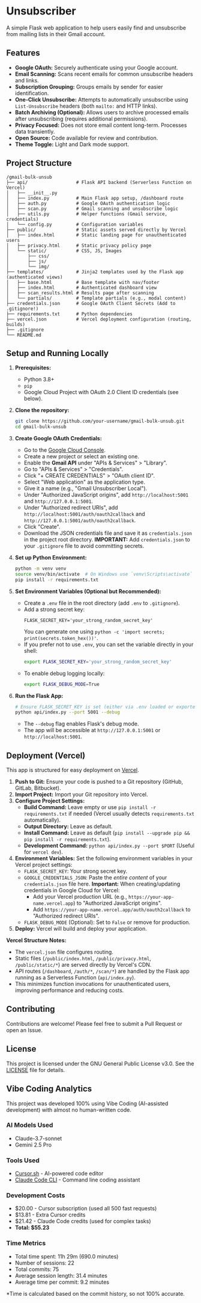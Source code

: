 # Unsubscriber

A simple Flask web application to help users easily find and unsubscribe from mailing lists in their Gmail account.

## Features

*   **Google OAuth:** Securely authenticate using your Google account.
*   **Email Scanning:** Scans recent emails for common unsubscribe headers and links.
*   **Subscription Grouping:** Groups emails by sender for easier identification.
*   **One-Click Unsubscribe:** Attempts to automatically unsubscribe using `List-Unsubscribe` headers (both `mailto:` and HTTP links).
*   **Batch Archiving (Optional):** Allows users to archive processed emails after unsubscribing (requires additional permissions).
*   **Privacy Focused:** Does not store email content long-term. Processes data transiently.
*   **Open Source:** Code available for review and contribution.
*   **Theme Toggle:** Light and Dark mode support.

## Project Structure

```
/gmail-bulk-unsub
├── api/                  # Flask API backend (Serverless Function on Vercel)
│   ├── __init__.py
│   ├── index.py          # Main Flask app setup, /dashboard route
│   ├── auth.py           # Google OAuth authentication logic
│   ├── scan.py           # Gmail scanning and unsubscribe logic
│   ├── utils.py          # Helper functions (Gmail service, credentials)
│   └── config.py         # Configuration variables
├── public/               # Static assets served directly by Vercel
│   ├── index.html        # Static landing page for unauthenticated users
│   ├── privacy.html      # Static privacy policy page
│   └── static/           # CSS, JS, Images
│       ├── css/
│       ├── js/
│       └── img/
├── templates/            # Jinja2 templates used by the Flask app (authenticated views)
│   ├── base.html         # Base template with nav/footer
│   ├── index.html        # Authenticated dashboard view
│   ├── scan_results.html # Results page after scanning
│   └── partials/         # Template partials (e.g., modal content)
├── credentials.json      # Google OAuth Client Secrets (Add to .gitignore!)
├── requirements.txt      # Python dependencies
├── vercel.json           # Vercel deployment configuration (routing, builds)
├── .gitignore
└── README.md
```

## Setup and Running Locally

1.  **Prerequisites:**
    *   Python 3.8+
    *   `pip`
    *   Google Cloud Project with OAuth 2.0 Client ID credentials (see below).

2.  **Clone the repository:**
    ```bash
    git clone https://github.com/your-username/gmail-bulk-unsub.git
    cd gmail-bulk-unsub
    ```

3.  **Create Google OAuth Credentials:**
    *   Go to the [Google Cloud Console](https://console.cloud.google.com/).
    *   Create a new project or select an existing one.
    *   Enable the **Gmail API** under "APIs & Services" > "Library".
    *   Go to "APIs & Services" > "Credentials".
    *   Click "+ CREATE CREDENTIALS" > "OAuth client ID".
    *   Select "Web application" as the application type.
    *   Give it a name (e.g., "Gmail Unsubscriber Local").
    *   Under "Authorized JavaScript origins", add `http://localhost:5001` and `http://127.0.0.1:5001`.
    *   Under "Authorized redirect URIs", add `http://localhost:5001/auth/oauth2callback` and `http://127.0.0.1:5001/auth/oauth2callback`.
    *   Click "Create".
    *   Download the JSON credentials file and save it as `credentials.json` in the project root directory. **IMPORTANT:** Add `credentials.json` to your `.gitignore` file to avoid committing secrets.

4.  **Set up Python Environment:**
    ```bash
    python -m venv venv
    source venv/bin/activate  # On Windows use `venv\Scripts\activate`
    pip install -r requirements.txt
    ```

5.  **Set Environment Variables (Optional but Recommended):**
    *   Create a `.env` file in the root directory (add `.env` to `.gitignore`).
    *   Add a strong secret key:
        ```
        FLASK_SECRET_KEY='your_strong_random_secret_key'
        ```
        You can generate one using `python -c 'import secrets; print(secrets.token_hex())'`.
    *   If you prefer not to use `.env`, you can set the variable directly in your shell:
        ```bash
        export FLASK_SECRET_KEY='your_strong_random_secret_key'
        ```
    *   To enable debug logging locally:
        ```bash
        export FLASK_DEBUG_MODE=True
        ```

6.  **Run the Flask App:**
    ```bash
    # Ensure FLASK_SECRET_KEY is set (either via .env loaded or exported)
    python api/index.py --port 5001 --debug
    ```
    *   The `--debug` flag enables Flask's debug mode.
    *   The app will be accessible at `http://127.0.0.1:5001` or `http://localhost:5001`.

## Deployment (Vercel)

This app is structured for easy deployment on [Vercel](https://vercel.com/).

1.  **Push to Git:** Ensure your code is pushed to a Git repository (GitHub, GitLab, Bitbucket).
2.  **Import Project:** Import your Git repository into Vercel.
3.  **Configure Project Settings:**
    *   **Build Command:** Leave empty or use `pip install -r requirements.txt` if needed (Vercel usually detects `requirements.txt` automatically).
    *   **Output Directory:** Leave as default.
    *   **Install Command:** Leave as default (`pip install --upgrade pip && pip install -r requirements.txt`).
    *   **Development Command:** `python api/index.py --port $PORT` (Useful for `vercel dev`).
4.  **Environment Variables:** Set the following environment variables in your Vercel project settings:
    *   `FLASK_SECRET_KEY`: Your strong secret key.
    *   `GOOGLE_CREDENTIALS_JSON`: Paste the *entire content* of your `credentials.json` file here. **Important:** When creating/updating credentials in Google Cloud for Vercel:
        *   Add your Vercel production URL (e.g., `https://your-app-name.vercel.app`) to "Authorized JavaScript origins".
        *   Add `https://your-app-name.vercel.app/auth/oauth2callback` to "Authorized redirect URIs".
    *   `FLASK_DEBUG_MODE` (Optional): Set to `False` or remove for production.
5.  **Deploy:** Vercel will build and deploy your application.

**Vercel Structure Notes:**

*   The `vercel.json` file configures routing.
*   Static files (`/public/index.html`, `/public/privacy.html`, `/public/static/*`) are served directly by Vercel's CDN.
*   API routes (`/dashboard`, `/auth/*`, `/scan/*`) are handled by the Flask app running as a Serverless Function (`api/index.py`).
*   This minimizes function invocations for unauthenticated users, improving performance and reducing costs.

## Contributing

Contributions are welcome! Please feel free to submit a Pull Request or open an Issue.

## License

This project is licensed under the GNU General Public License v3.0. See the [LICENSE](LICENSE) file for details.

## Vibe Coding Analytics

This project was developed 100% using Vibe Coding (AI-assisted development) with almost no human-written code.

### AI Models Used
- Claude-3.7-sonnet
- Gemini 2.5 Pro

### Tools Used
- [Cursor.sh](https://cursor.sh) - AI-powered code editor
- [Claude Code CLI](https://claude.ai/code) - Command line coding assistant

### Development Costs
- $20.00 - Cursor subscription (used all 500 fast requests)
- $13.81 - Extra Cursor credits
- $21.42 - Claude Code credits (used for complex tasks)
- **Total: $55.23**

### Time Metrics
- Total time spent: 11h 29m (690.0 minutes)
- Number of sessions: 22
- Total commits: 75
- Average session length: 31.4 minutes
- Average time per commit: 9.2 minutes

*Time is calculated based on the commit history, so not 100% accurate.